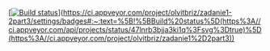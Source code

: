 [[![Build status](https://ci.appveyor.com/api/projects/status/47lnrb3bjja3ki1q?svg=true)](https://ci.appveyor.com/project/olvitbriz/zadanie1-2part3)](https://ci.appveyor.com/project/olvitbriz/zadanie1-2part3/settings/badges#:~:text=%5B!%5BBuild%20status%5D(https%3A//ci.appveyor.com/api/projects/status/47lnrb3bjja3ki1q%3Fsvg%3Dtrue)%5D(https%3A//ci.appveyor.com/project/olvitbriz/zadanie1%2D2part3))
